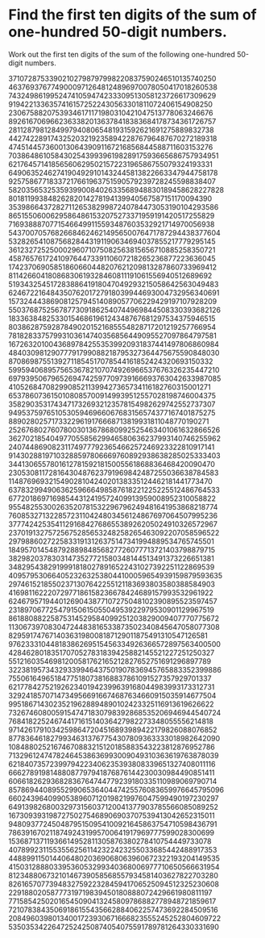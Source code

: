 # Find the first ten digits of the sum of one-hundred 50-digit numbers.

Work out the first ten digits of the sum of the following one-hundred 50-digit numbers.

37107287533902102798797998220837590246510135740250
46376937677490009712648124896970078050417018260538
74324986199524741059474233309513058123726617309629
91942213363574161572522430563301811072406154908250
23067588207539346171171980310421047513778063246676
89261670696623633820136378418383684178734361726757
28112879812849979408065481931592621691275889832738
44274228917432520321923589422876796487670272189318
47451445736001306439091167216856844588711603153276
70386486105843025439939619828917593665686757934951
62176457141856560629502157223196586755079324193331
64906352462741904929101432445813822663347944758178
92575867718337217661963751590579239728245598838407
58203565325359399008402633568948830189458628227828
80181199384826282014278194139940567587151170094390
35398664372827112653829987240784473053190104293586
86515506006295864861532075273371959191420517255829
71693888707715466499115593487603532921714970056938
54370070576826684624621495650076471787294438377604
53282654108756828443191190634694037855217779295145
36123272525000296071075082563815656710885258350721
45876576172410976447339110607218265236877223636045
17423706905851860660448207621209813287860733969412
81142660418086830619328460811191061556940512689692
51934325451728388641918047049293215058642563049483
62467221648435076201727918039944693004732956340691
15732444386908125794514089057706229429197107928209
55037687525678773091862540744969844508330393682126
18336384825330154686196124348767681297534375946515
80386287592878490201521685554828717201219257766954
78182833757993103614740356856449095527097864797581
16726320100436897842553539920931837441497806860984
48403098129077791799088218795327364475675590848030
87086987551392711854517078544161852424320693150332
59959406895756536782107074926966537676326235447210
69793950679652694742597709739166693763042633987085
41052684708299085211399427365734116182760315001271
65378607361501080857009149939512557028198746004375
35829035317434717326932123578154982629742552737307
94953759765105305946966067683156574377167401875275
88902802571733229619176668713819931811048770190271
25267680276078003013678680992525463401061632866526
36270218540497705585629946580636237993140746255962
24074486908231174977792365466257246923322810917141
91430288197103288597806669760892938638285025333403
34413065578016127815921815005561868836468420090470
23053081172816430487623791969842487255036638784583
11487696932154902810424020138335124462181441773470
63783299490636259666498587618221225225512486764533
67720186971698544312419572409913959008952310058822
95548255300263520781532296796249481641953868218774
76085327132285723110424803456124867697064507995236
37774242535411291684276865538926205024910326572967
23701913275725675285653248258265463092207058596522
29798860272258331913126375147341994889534765745501
18495701454879288984856827726077713721403798879715
38298203783031473527721580348144513491373226651381
34829543829199918180278916522431027392251122869539
40957953066405232632538044100059654939159879593635
29746152185502371307642255121183693803580388584903
41698116222072977186158236678424689157993532961922
62467957194401269043877107275048102390895523597457
23189706772547915061505504953922979530901129967519
86188088225875314529584099251203829009407770775672
11306739708304724483816533873502340845647058077308
82959174767140363198008187129011875491310547126581
97623331044818386269515456334926366572897563400500
42846280183517070527831839425882145521227251250327
55121603546981200581762165212827652751691296897789
32238195734329339946437501907836945765883352399886
75506164965184775180738168837861091527357929701337
62177842752192623401942399639168044983993173312731
32924185707147349566916674687634660915035914677504
99518671430235219628894890102423325116913619626622
73267460800591547471830798392868535206946944540724
76841822524674417161514036427982273348055556214818
97142617910342598647204516893989422179826088076852
87783646182799346313767754307809363333018982642090
10848802521674670883215120185883543223812876952786
71329612474782464538636993009049310363619763878039
62184073572399794223406235393808339651327408011116
66627891981488087797941876876144230030984490851411
60661826293682836764744779239180335110989069790714
85786944089552990653640447425576083659976645795096
66024396409905389607120198219976047599490197230297
64913982680032973156037120041377903785566085089252
16730939319872750275468906903707539413042652315011
94809377245048795150954100921645863754710598436791
78639167021187492431995700641917969777599028300699
15368713711936614952811305876380278410754449733078
40789923115535562561142322423255033685442488917353
44889911501440648020369068063960672322193204149535
41503128880339536053299340368006977710650566631954
81234880673210146739058568557934581403627822703280
82616570773948327592232845941706525094512325230608
22918802058777319719839450180888072429661980811197
77158542502016545090413245809786882778948721859617
72107838435069186155435662884062257473692284509516
20849603980134001723930671666823555245252804609722
53503534226472524250874054075591789781264330331690
